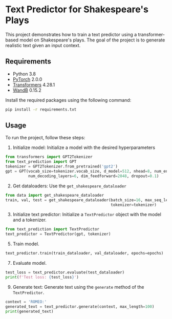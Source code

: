 # Text Predictor for Shakespeare's Plays

This project demonstrates how to train a text predictor using a transformer-based model on Shakespeare's plays. The goal of the project is to generate realistic text given an input context.

## Requirements
- Python 3.8
- [PyTorch](https://pytorch.org/) 2.0.0
- [Transformers](https://huggingface.co/transformers/) 4.28.1 
- [WandB](https://wandb.ai/) 0.15.2

Install the required packages using the following command:
```bash
pip install -r requirements.txt
```


## Usage

To run the project, follow these steps:

1. Initialize model: Initialize a model with the desired hyperparameters
```python
from transformers import GPT2Tokenizer
from text_prediction import GPT
tokenizer = GPT2Tokenizer.from_pretrained('gpt2')
gpt = GPT(vocab_size=tokenizer.vocab_size, d_model=512, nhead=8, num_encoding_layers=0, 
          num_decoding_layers=6, dim_feedforward=2048, dropout=0.1)
```

2. Get dataloaders: Use the `get_shakespeare_dataloader` 
```python
from data import get_shakespeare_dataloader
train, val, test = get_shakespeare_dataloader(batch_size=16, max_seq_len=32,
                                              tokenizer=tokenizer)
```



3. Initialize text predictor: Initialize a `TextPredictor` object with the model and a tokenizer.
```python
from text_prediction import TextPredictor
text_predictor = TextPredictor(gpt, tokenizer)
```

5. Train model.
```python
text_predictor.train(train_dataloader, val_dataloader, epochs=epochs)
```

7. Evaluate model.
```python
test_loss = text_predictor.evaluate(test_dataloader)
print(f'Test loss: {test_loss}')
```

9. Generate text: Generate text using the `generate` method of the `TextPredictor`.
```python
context = 'ROMEO:'
generated_text = text_predictor.generate(context, max_length=100)
print(generated_text)
```
